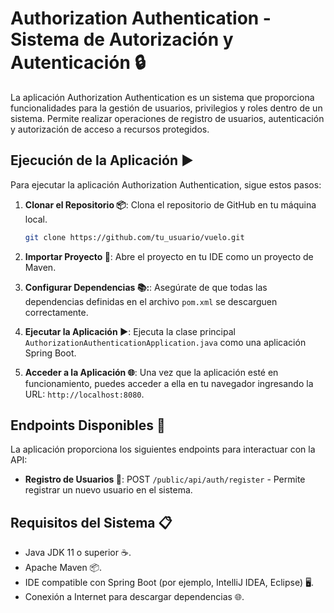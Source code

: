 # Authorization Authentication - Sistema de Autorización y Autenticación 🔒

La aplicación Authorization Authentication es un sistema que proporciona funcionalidades para la gestión de usuarios, privilegios y roles dentro de un sistema. Permite realizar operaciones de registro de usuarios, autenticación y autorización de acceso a recursos protegidos.

## Ejecución de la Aplicación ▶️

Para ejecutar la aplicación Authorization Authentication, sigue estos pasos:

1. **Clonar el Repositorio 📦**: Clona el repositorio de GitHub en tu máquina local.

   ```bash
   git clone https://github.com/tu_usuario/vuelo.git

2. **Importar Proyecto 📁**: Abre el proyecto en tu IDE como un proyecto de Maven.

3. **Configurar Dependencias 📚:**: Asegúrate de que todas las dependencias definidas en el archivo `pom.xml` se descarguen correctamente.

4. **Ejecutar la Aplicación ▶️**: Ejecuta la clase principal `AuthorizationAuthenticationApplication.java` como una aplicación Spring Boot.

5. **Acceder a la Aplicación 🌐**: Una vez que la aplicación esté en funcionamiento, puedes acceder a ella en tu navegador ingresando la URL: `http://localhost:8080`.

## Endpoints Disponibles 🚀

La aplicación proporciona los siguientes endpoints para interactuar con la API:

- **Registro de Usuarios 📝**: POST `/public/api/auth/register` - Permite registrar un nuevo usuario en el sistema.

## Requisitos del Sistema 📋
- Java JDK 11 o superior ☕.
- Apache Maven 📦.
- IDE compatible con Spring Boot (por ejemplo, IntelliJ IDEA, Eclipse) 🖥️.
- Conexión a Internet para descargar dependencias 🌐.
